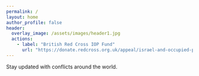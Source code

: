 ```yaml
---
permalink: /
layout: home
author_profile: false
header:
  overlay_image: /assets/images/header1.jpg
  actions:
    - label: "British Red Cross IOP Fund"
      url: "https://donate.redcross.org.uk/appeal/israel-and-occupied-palestinian-territory-appeal?c_code=175151&c_source=google&c_name=General%20Fund%20Appeal&adg=pure%20brand&c_creative=brand&c_medium=cpc&gclid=CjwKCAjwp8OpBhAFEiwAG7NaErpKF2ZkByfbf4HyIiwfvIBnV3jozBrWhdkweuU3PeCuBWCgiFyL2RoChQYQAvD_BwE"
---
```


<p> Stay updated with conflicts around the world.</p>
